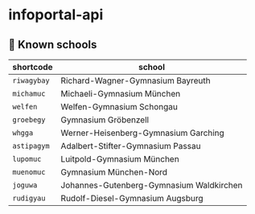 
# infoportal-api

## 🏫 Known schools
|shortcode|school|
|--|--|
|`riwagybay`|Richard-Wagner-Gymnasium Bayreuth|
|`michamuc`|Michaeli-Gymnasium München|
|`welfen`|Welfen-Gymnasium Schongau|
|`groebegy`|Gymnasium Gröbenzell|
|`whgga`|Werner-Heisenberg-Gymnasium Garching|
|`astipagym`|Adalbert-Stifter-Gymnasium Passau|
|`lupomuc`|Luitpold-Gymnasium München|
|`muenomuc`|Gymnasium München-Nord|
|`joguwa`|Johannes-Gutenberg-Gymnasium Waldkirchen|
|`rudigyau`|Rudolf-Diesel-Gymnasium Augsburg|
